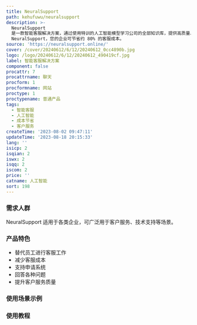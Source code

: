 ```yaml
---
title: NeuralSupport
path: kehufuwu/neuralsupport
description: >-
  NeuralSupport
  是一款智能客服解决方案，通过使用特训的人工智能模型学习公司的全部知识库，提供高质量、高效率的客户服务。该系统能够替代员工，同时提升客服的质量和速度。通过
  NeuralSupport，您的企业可节省约 80% 的客服成本。
source: 'https://neuralsupport.online/'
cover: /cover/20240612/6/12/20240612_0cc4890b.jpg
logo: /logo/20240612/6/12/20240612_490419cf.jpg
label: 智能客服解决方案
component: false
procattr: 7
procattrname: 聊天
procform: 1
procformname: 网站
proctype: 1
proctypename: 普通产品
tags:
  - 智能客服
  - 人工智能
  - 成本节省
  - 客户服务
createTime: '2023-08-02 09:47:11'
updateTime: '2023-08-18 20:15:33'
lang: ''
isicp: 2
isqian: 2
iswx: 2
isqq: 2
iscom: 2
price: ''
catname: 人工智能
sort: 198
---
```




### 需求人群
NeuralSupport 适用于各类企业，可广泛用于客户服务、技术支持等场景。

### 产品特色
- 替代员工进行客服工作
- 减少客服成本
- 支持申请系统
- 回答各种问题
- 提升客户服务质量

### 使用场景示例


### 使用教程


  
